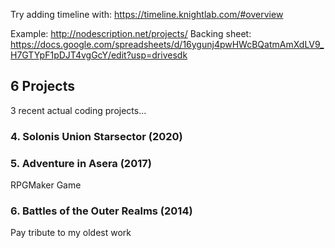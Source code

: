 Try adding timeline with:
https://timeline.knightlab.com/#overview

Example:
http://nodescription.net/projects/
Backing sheet: https://docs.google.com/spreadsheets/d/16ygunj4pwHWcBQatmAmXdLV9_H7GTYpF1pDJT4vgGcY/edit?usp=drivesdk

## 6 Projects

3 recent actual coding projects...


### 4. Solonis Union Starsector (2020)

### 5. Adventure in Asera (2017)
RPGMaker Game

### 6. Battles of the Outer Realms (2014)
Pay tribute to my oldest work

